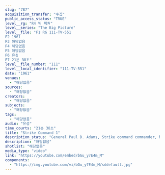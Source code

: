 ```yaml
---
slug: "787"
acquisition_transfer: "수집"
public_access_status: "TRUE"
level__rg: "R4 빅 픽쳐"
level__series: "The Big Picture"
level__file: "F1 RG 111-TV-551
F2 1961
F3 해당없음
F4 해당없음
F5 해당없음
F6 유성
F7 21분 38초"
level__file_number: "111"
level__local_identifier: "111-TV-551"
date: "1961"
venues: 
  - "해당없음"
sources: 
  - "해당없음"
creators: 
  - "해당없음"
subjects: 
  - "해당없음"
tags: 
  - "해당없음"
audio: "유성"
time_courts: "21분 38초"
title: "Strike Command 1"
description_status: "General Paul D. Adams, Strike command commander, handles an alert in this film documentary on the role of the new striking force. Action takes place at McDill Air Force Base, Tampa, Florida."
description: "해당없음"
shotlist: "해당없음"
media_type: "video"
link: "https://youtube.com/embed/bGu_y7E4m_M"
components: 
  - "https://img.youtube.com/vi/bGu_y7E4m_M/sddefault.jpg"
---
```

